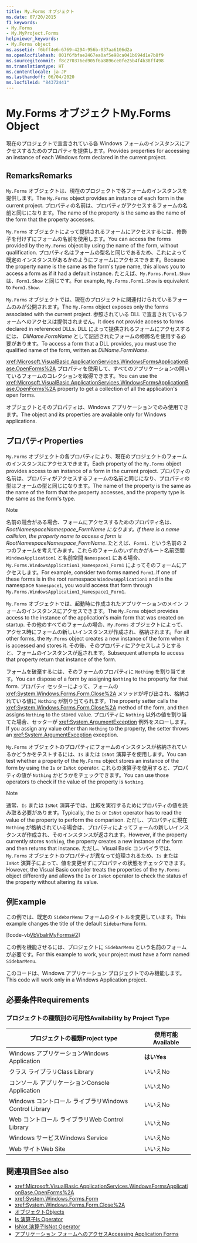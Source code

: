 ```yaml
---
title: My.Forms オブジェクト
ms.date: 07/20/2015
f1_keywords:
- My.Forms
- My.MyProject.Forms
helpviewer_keywords:
- My.Forms object
ms.assetid: f6bff4e6-6769-4294-956b-037aa6106d2a
ms.openlocfilehash: 001f6fbfae2467ea0af5e98ca041b694d1e7b8f9
ms.sourcegitcommit: f8c270376ed905f6a8896ce0fe25b4f4b38ff498
ms.translationtype: HT
ms.contentlocale: ja-JP
ms.lasthandoff: 06/04/2020
ms.locfileid: "84372441"
---
```

# <a name="myforms-object"></a><span data-ttu-id="b0315-102">My.Forms オブジェクト</span><span class="sxs-lookup"><span data-stu-id="b0315-102">My.Forms Object</span></span>

<span data-ttu-id="b0315-103">現在のプロジェクトで宣言されている各 Windows フォームのインスタンスにアクセスするためのプロパティを提供します。</span><span class="sxs-lookup"><span data-stu-id="b0315-103">Provides properties for accessing an instance of each Windows form declared in the current project.</span></span>

## <a name="remarks"></a><span data-ttu-id="b0315-104">Remarks</span><span class="sxs-lookup"><span data-stu-id="b0315-104">Remarks</span></span>

<span data-ttu-id="b0315-105">`My.Forms` オブジェクトは、現在のプロジェクトで各フォームのインスタンスを提供します。</span><span class="sxs-lookup"><span data-stu-id="b0315-105">The `My.Forms` object provides an instance of each form in the current project.</span></span> <span data-ttu-id="b0315-106">プロパティの名前は、プロパティがアクセスするフォームの名前と同じになります。</span><span class="sxs-lookup"><span data-stu-id="b0315-106">The name of the property is the same as the name of the form that the property accesses.</span></span>

<span data-ttu-id="b0315-107">`My.Forms` オブジェクトによって提供されるフォームにアクセスするには、修飾子を付けずにフォームの名前を使用します。</span><span class="sxs-lookup"><span data-stu-id="b0315-107">You can access the forms provided by the `My.Forms` object by using the name of the form, without qualification.</span></span> <span data-ttu-id="b0315-108">プロパティ名はフォームの型名と同じであるため、これによって既定のインスタンスがあるかのようにフォームにアクセスできます。</span><span class="sxs-lookup"><span data-stu-id="b0315-108">Because the property name is the same as the form's type name, this allows you to access a form as if it had a default instance.</span></span> <span data-ttu-id="b0315-109">たとえば、`My.Forms.Form1.Show` は、`Form1.Show` と同じです。</span><span class="sxs-lookup"><span data-stu-id="b0315-109">For example, `My.Forms.Form1.Show` is equivalent to `Form1.Show`.</span></span>

<span data-ttu-id="b0315-110">`My.Forms` オブジェクトでは、現在のプロジェクトに関連付けられているフォームのみが公開されます。</span><span class="sxs-lookup"><span data-stu-id="b0315-110">The `My.Forms` object exposes only the forms associated with the current project.</span></span> <span data-ttu-id="b0315-111">参照されている DLL で宣言されているフォームへのアクセスは提供されません。</span><span class="sxs-lookup"><span data-stu-id="b0315-111">It does not provide access to forms declared in referenced DLLs.</span></span> <span data-ttu-id="b0315-112">DLL によって提供されるフォームにアクセスするには、 *DllName*.*FormName* として記述されたフォームの修飾名を使用する必要があります。</span><span class="sxs-lookup"><span data-stu-id="b0315-112">To access a form that a DLL provides, you must use the qualified name of the form, written as *DllName*.*FormName*.</span></span>

<span data-ttu-id="b0315-113"><xref:Microsoft.VisualBasic.ApplicationServices.WindowsFormsApplicationBase.OpenForms%2A> プロパティを使用して、すべてのアプリケーションの開いているフォームのコレクションを取得できます。</span><span class="sxs-lookup"><span data-stu-id="b0315-113">You can use the <xref:Microsoft.VisualBasic.ApplicationServices.WindowsFormsApplicationBase.OpenForms%2A> property to get a collection of all the application's open forms.</span></span>

<span data-ttu-id="b0315-114">オブジェクトとそのプロパティは、Windows アプリケーションでのみ使用できます。</span><span class="sxs-lookup"><span data-stu-id="b0315-114">The object and its properties are available only for Windows applications.</span></span>

## <a name="properties"></a><span data-ttu-id="b0315-115">プロパティ</span><span class="sxs-lookup"><span data-stu-id="b0315-115">Properties</span></span>

<span data-ttu-id="b0315-116">`My.Forms` オブジェクトの各プロパティにより、現在のプロジェクトのフォームのインスタンスにアクセスできます。</span><span class="sxs-lookup"><span data-stu-id="b0315-116">Each property of the `My.Forms` object provides access to an instance of a form in the current project.</span></span> <span data-ttu-id="b0315-117">プロパティの名前は、プロパティがアクセスするフォームの名前と同じになり、プロパティの型はフォームの型と同じになります。</span><span class="sxs-lookup"><span data-stu-id="b0315-117">The name of the property is the same as the name of the form that the property accesses, and the property type is the same as the form's type.</span></span>

> [!NOTE]
> <span data-ttu-id="b0315-118">名前の競合がある場合、フォームにアクセスするためのプロパティ名は、*RootNamespace*_*Namespace*\_*FormName* になります。</span><span class="sxs-lookup"><span data-stu-id="b0315-118">If there is a name collision, the property name to access a form is *RootNamespace*_*Namespace*\_*FormName*.</span></span> <span data-ttu-id="b0315-119">たとえば、`Form1.` という名前の 2 つのフォームを考えてみます。これらのフォームのいずれかがルート名前空間 `WindowsApplication1` と名前空間 `Namespace1` にある場合、`My.Forms.WindowsApplication1_Namespace1_Form1` によってそのフォームにアクセスします。</span><span class="sxs-lookup"><span data-stu-id="b0315-119">For example, consider two forms named `Form1.`If one of these forms is in the root namespace `WindowsApplication1` and in the namespace `Namespace1`, you would access that form through `My.Forms.WindowsApplication1_Namespace1_Form1`.</span></span>

<span data-ttu-id="b0315-120">`My.Forms` オブジェクトでは、起動時に作成されたアプリケーションのメイン フォームのインスタンスにアクセスできます。</span><span class="sxs-lookup"><span data-stu-id="b0315-120">The `My.Forms` object provides access to the instance of the application's main form that was created on startup.</span></span> <span data-ttu-id="b0315-121">その他のすべてのフォームの場合、`My.Forms` オブジェクトによって、アクセス時にフォームの新しいインスタンスが作成され、格納されます。</span><span class="sxs-lookup"><span data-stu-id="b0315-121">For all other forms, the `My.Forms` object creates a new instance of the form when it is accessed and stores it.</span></span> <span data-ttu-id="b0315-122">その後、そのプロパティにアクセスしようとすると、フォームのインスタンスが返されます。</span><span class="sxs-lookup"><span data-stu-id="b0315-122">Subsequent attempts to access that property return that instance of the form.</span></span>

<span data-ttu-id="b0315-123">フォームを破棄するには、そのフォームのプロパティに `Nothing` を割り当てます。</span><span class="sxs-lookup"><span data-stu-id="b0315-123">You can dispose of a form by assigning `Nothing` to the property for that form.</span></span> <span data-ttu-id="b0315-124">プロパティ セッターによって、フォームの <xref:System.Windows.Forms.Form.Close%2A> メソッドが呼び出され、格納されている値に `Nothing` が割り当てられます。</span><span class="sxs-lookup"><span data-stu-id="b0315-124">The property setter calls the <xref:System.Windows.Forms.Form.Close%2A> method of the form, and then assigns `Nothing` to the stored value.</span></span> <span data-ttu-id="b0315-125">プロパティに `Nothing` 以外の値を割り当てた場合、セッターが <xref:System.ArgumentException> 例外をスローします。</span><span class="sxs-lookup"><span data-stu-id="b0315-125">If you assign any value other than `Nothing` to the property, the setter throws an <xref:System.ArgumentException> exception.</span></span>

<span data-ttu-id="b0315-126">`My.Forms` オブジェクトのプロパティにフォームのインスタンスが格納されているかどうかをテストするには、`Is` または `IsNot` 演算子を使用します。</span><span class="sxs-lookup"><span data-stu-id="b0315-126">You can test whether a property of the `My.Forms` object stores an instance of the form by using the `Is` or `IsNot` operator.</span></span> <span data-ttu-id="b0315-127">これらの演算子を使用すると、プロパティの値が `Nothing` かどうかをチェックできます。</span><span class="sxs-lookup"><span data-stu-id="b0315-127">You can use those operators to check if the value of the property is `Nothing`.</span></span>

> [!NOTE]
> <span data-ttu-id="b0315-128">通常、`Is` または `IsNot` 演算子では、比較を実行するためにプロパティの値を読み取る必要があります。</span><span class="sxs-lookup"><span data-stu-id="b0315-128">Typically, the `Is` or `IsNot` operator has to read the value of the property to perform the comparison.</span></span> <span data-ttu-id="b0315-129">ただし、プロパティに現在 `Nothing` が格納されている場合は、プロパティによってフォームの新しいインスタンスが作成され、そのインスタンスが返されます。</span><span class="sxs-lookup"><span data-stu-id="b0315-129">However, if the property currently stores `Nothing`, the property creates a new instance of the form and then returns that instance.</span></span> <span data-ttu-id="b0315-130">ただし、Visual Basic コンパイラでは、`My.Forms` オブジェクトのプロパティが異なって処理されるため、`Is` または `IsNot` 演算子によって、値を変更せずにプロパティの状態をチェックできます。</span><span class="sxs-lookup"><span data-stu-id="b0315-130">However, the Visual Basic compiler treats the properties of the `My.Forms` object differently and allows the `Is` or `IsNot` operator to check the status of the property without altering its value.</span></span>

## <a name="example"></a><span data-ttu-id="b0315-131">例</span><span class="sxs-lookup"><span data-stu-id="b0315-131">Example</span></span>

<span data-ttu-id="b0315-132">この例では、既定の `SidebarMenu` フォームのタイトルを変更しています。</span><span class="sxs-lookup"><span data-stu-id="b0315-132">This example changes the title of the default `SidebarMenu` form.</span></span>

[!code-vb[VbVbalrMyForms#2](~/samples/snippets/visualbasic/VS_Snippets_VBCSharp/VbVbalrMyForms/VB/Class1.vb#2)]

<span data-ttu-id="b0315-133">この例を機能させるには、プロジェクトに `SidebarMenu` という名前のフォームが必要です。</span><span class="sxs-lookup"><span data-stu-id="b0315-133">For this example to work, your project must have a form named `SidebarMenu`.</span></span>

<span data-ttu-id="b0315-134">このコードは、Windows アプリケーション プロジェクトでのみ機能します。</span><span class="sxs-lookup"><span data-stu-id="b0315-134">This code will work only in a Windows Application project.</span></span>

## <a name="requirements"></a><span data-ttu-id="b0315-135">必要条件</span><span class="sxs-lookup"><span data-stu-id="b0315-135">Requirements</span></span>

### <a name="availability-by-project-type"></a><span data-ttu-id="b0315-136">プロジェクトの種類別の可用性</span><span class="sxs-lookup"><span data-stu-id="b0315-136">Availability by Project Type</span></span>

|<span data-ttu-id="b0315-137">プロジェクトの種類</span><span class="sxs-lookup"><span data-stu-id="b0315-137">Project type</span></span>|<span data-ttu-id="b0315-138">使用可能</span><span class="sxs-lookup"><span data-stu-id="b0315-138">Available</span></span>|
|---|---|
|<span data-ttu-id="b0315-139">Windows アプリケーション</span><span class="sxs-lookup"><span data-stu-id="b0315-139">Windows Application</span></span>|<span data-ttu-id="b0315-140">**はい**</span><span class="sxs-lookup"><span data-stu-id="b0315-140">**Yes**</span></span>|
|<span data-ttu-id="b0315-141">クラス ライブラリ</span><span class="sxs-lookup"><span data-stu-id="b0315-141">Class Library</span></span>|<span data-ttu-id="b0315-142">いいえ</span><span class="sxs-lookup"><span data-stu-id="b0315-142">No</span></span>|
|<span data-ttu-id="b0315-143">コンソール アプリケーション</span><span class="sxs-lookup"><span data-stu-id="b0315-143">Console Application</span></span>|<span data-ttu-id="b0315-144">いいえ</span><span class="sxs-lookup"><span data-stu-id="b0315-144">No</span></span>|
|<span data-ttu-id="b0315-145">Windows コントロール ライブラリ</span><span class="sxs-lookup"><span data-stu-id="b0315-145">Windows Control Library</span></span>|<span data-ttu-id="b0315-146">いいえ</span><span class="sxs-lookup"><span data-stu-id="b0315-146">No</span></span>|
|<span data-ttu-id="b0315-147">Web コントロール ライブラリ</span><span class="sxs-lookup"><span data-stu-id="b0315-147">Web Control Library</span></span>|<span data-ttu-id="b0315-148">いいえ</span><span class="sxs-lookup"><span data-stu-id="b0315-148">No</span></span>|
|<span data-ttu-id="b0315-149">Windows サービス</span><span class="sxs-lookup"><span data-stu-id="b0315-149">Windows Service</span></span>|<span data-ttu-id="b0315-150">いいえ</span><span class="sxs-lookup"><span data-stu-id="b0315-150">No</span></span>|
|<span data-ttu-id="b0315-151">Web サイト</span><span class="sxs-lookup"><span data-stu-id="b0315-151">Web Site</span></span>|<span data-ttu-id="b0315-152">いいえ</span><span class="sxs-lookup"><span data-stu-id="b0315-152">No</span></span>|

## <a name="see-also"></a><span data-ttu-id="b0315-153">関連項目</span><span class="sxs-lookup"><span data-stu-id="b0315-153">See also</span></span>

- <xref:Microsoft.VisualBasic.ApplicationServices.WindowsFormsApplicationBase.OpenForms%2A>
- <xref:System.Windows.Forms.Form>
- <xref:System.Windows.Forms.Form.Close%2A>
- [<span data-ttu-id="b0315-154">オブジェクト</span><span class="sxs-lookup"><span data-stu-id="b0315-154">Objects</span></span>](index.md)
- [<span data-ttu-id="b0315-155">Is 演算子</span><span class="sxs-lookup"><span data-stu-id="b0315-155">Is Operator</span></span>](../operators/is-operator.md)
- [<span data-ttu-id="b0315-156">IsNot 演算子</span><span class="sxs-lookup"><span data-stu-id="b0315-156">IsNot Operator</span></span>](../operators/isnot-operator.md)
- [<span data-ttu-id="b0315-157">アプリケーション フォームへのアクセス</span><span class="sxs-lookup"><span data-stu-id="b0315-157">Accessing Application Forms</span></span>](../../developing-apps/programming/accessing-application-forms.md)
